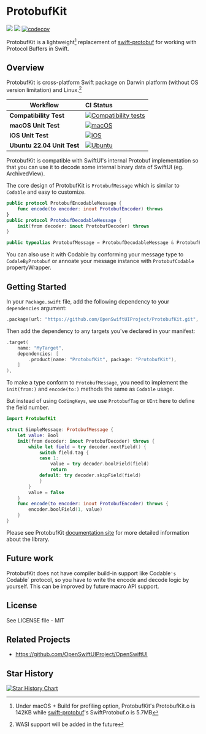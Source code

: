 # ProtobufKit

[![](https://img.shields.io/endpoint?url=https%3A%2F%2Fswiftpackageindex.com%2Fapi%2Fpackages%2FOpenSwiftUIProject%2FProtobufKit%2Fbadge%3Ftype%3Dswift-versions)](https://swiftpackageindex.com/OpenSwiftUIProject/ProtobufKit) [![](https://img.shields.io/endpoint?url=https%3A%2F%2Fswiftpackageindex.com%2Fapi%2Fpackages%2FOpenSwiftUIProject%2FProtobufKit%2Fbadge%3Ftype%3Dplatforms)](https://swiftpackageindex.com/OpenSwiftUIProject/ProtobufKit) [![codecov](https://codecov.io/gh/OpenSwiftUIProject/ProtobufKit/graph/badge.svg?token=VDKQVOP20I)](https://codecov.io/gh/OpenSwiftUIProject/ProtobufKit)

ProtobufKit is a lightweight[^1] replacement of [swift-protobuf](https://github.com/apple/swift-protobuf) for working with Protocol Buffers in Swift.

## Overview

ProtobufKit is cross-platform Swift package on Darwin platform (without OS version limitation) and Linux.[^2]

| **Workflow** | **CI Status** |
|-|:-|
| **Compatibility Test** | [![Compatibility tests](https://github.com/OpenSwiftUIProject/ProtobufKit/actions/workflows/compatibility_tests.yml/badge.svg)](https://github.com/OpenSwiftUIProject/ProtobufKit/actions/workflows/compatibility_tests.yml) |
| **macOS Unit Test** | [![macOS](https://github.com/OpenSwiftUIProject/ProtobufKit/actions/workflows/macos.yml/badge.svg)](https://github.com/OpenSwiftUIProject/ProtobufKit/actions/workflows/macos.yml) |
| **iOS Unit Test** | [![iOS](https://github.com/OpenSwiftUIProject/ProtobufKit/actions/workflows/ios.yml/badge.svg)](https://github.com/OpenSwiftUIProject/ProtobufKit/actions/workflows/ios.yml) |
| **Ubuntu 22.04 Unit Test** | [![Ubuntu](https://github.com/OpenSwiftUIProject/ProtobufKit/actions/workflows/ubuntu.yml/badge.svg)](https://github.com/OpenSwiftUIProject/ProtobufKit/actions/workflows/ubuntu.yml) |

ProtobufKit is compatible with SwiftUI's internal Protobuf implementation so that you can use it to decode some internal binary data of SwiftUI (eg. ArchivedView).

The core design of ProtobufKit is `ProtobufMessage` which is similar to `Codable` and easy to customize.

```swift
public protocol ProtobufEncodableMessage {
    func encode(to encoder: inout ProtobufEncoder) throws
}
public protocol ProtobufDecodableMessage {
    init(from decoder: inout ProtobufDecoder) throws
}

public typealias ProtobufMessage = ProtobufDecodableMessage & ProtobufEncodableMessage
```

You can also use it with Codable by conforming your message type to `CodaleByProtobuf` or annoate your message instance with `ProtobufCodable` propertyWrapper.

## Getting Started

In your `Package.swift` file, add the following dependency to your `dependencies` argument:

```swift
.package(url: "https://github.com/OpenSwiftUIProject/ProtobufKit.git", from: "0.1.0"),
```

Then add the dependency to any targets you've declared in your manifest:

```swift
.target(
    name: "MyTarget", 
    dependencies: [
        .product(name: "ProtobufKit", package: "ProtobufKit"),
    ]
),
```

To make a type conform to `ProtobufMessage`, you need to implement the `init(from:)` and `encode(to:)` methods the same as `Codable` usage.

But instead of using `CodingKeys`, we use `ProtobufTag` or `UInt` here to define the field number.

```swift
import ProtobufKit

struct SimpleMessage: ProtobufMessage {
    let value: Bool
    init(from decoder: inout ProtobufDecoder) throws {
        while let field = try decoder.nextField() {
            switch field.tag {
            case 1:
                value = try decoder.boolField(field)
                return
            default: try decoder.skipField(field)
            }
        }
        value = false
    }
    func encode(to encoder: inout ProtobufEncoder) throws {
        encoder.boolField(1, value)
    }
}
```

Please see ProtobufKit [documentation site](https://swiftpackageindex.com/OpenSwiftUIProject/ProtobufKit/main/documentation/protobufkit)
for more detailed information about the library.

## Future work

ProtobufKit does not have compiler build-in support like Codable`'s `Codable` protocol, so you have to write the encode and decode logic by yourself. This can be improved by future macro API support.

## License

See LICENSE file - MIT

## Related Projects

- https://github.com/OpenSwiftUIProject/OpenSwiftUI

## Star History

<a href="https://star-history.com/#OpenSwiftUIProject/ProtobufKit&Date">
  <picture>
    <source media="(prefers-color-scheme: dark)" srcset="https://api.star-history.com/svg?repos=OpenSwiftUIProject/ProtobufKit&type=Date&theme=dark" />
    <source media="(prefers-color-scheme: light)" srcset="https://api.star-history.com/svg?repos=OpenSwiftUIProject/ProtobufKit&type=Date" />
    <img alt="Star History Chart" src="https://api.star-history.com/svg?repos=OpenSwiftUIProject/ProtobufKit&type=Date" />
  </picture>
</a>

[^1]: Under macOS + Build for profiling option, ProtobufKit's ProtobufKit.o is 142KB while [swift-protobuf](https://github.com/apple/swift-protobuf)'s SwiftProtobuf.o is 5.7MB
[^2]: WASI support will be added in the future
